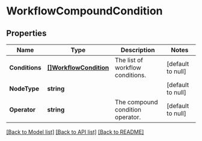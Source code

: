 # WorkflowCompoundCondition

## Properties
Name | Type | Description | Notes
------------ | ------------- | ------------- | -------------
**Conditions** | [**[]WorkflowCondition**](WorkflowCondition.md) | The list of workflow conditions. | [default to null]
**NodeType** | **string** |  | [default to null]
**Operator** | **string** | The compound condition operator. | [default to null]

[[Back to Model list]](../README.md#documentation-for-models) [[Back to API list]](../README.md#documentation-for-api-endpoints) [[Back to README]](../README.md)

